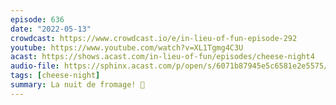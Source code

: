 ```yaml
---
episode: 636
date: "2022-05-13"
crowdcast: https://www.crowdcast.io/e/in-lieu-of-fun-episode-292
youtube: https://www.youtube.com/watch?v=XL1Tgmg4C3U
acast: https://shows.acast.com/in-lieu-of-fun/episodes/cheese-night4
audio-file: https://sphinx.acast.com/p/open/s/6071b87945e5c6581e2e5575/e/62fd07d9a8062f00127b3207/media.mp3
tags: [cheese-night]
summary: La nuit de fromage! 🧀
---
```

